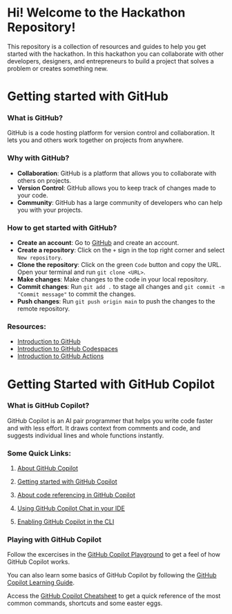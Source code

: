 # Hi! Welcome to the Hackathon Repository!

This repository is a collection of resources and guides to help you get started with the hackathon. In this hackathon you can collaborate with other developers, designers, and entrepreneurs to build a project that solves a problem or creates something new.

# Getting started with GitHub

### What is GitHub?
GitHub is a code hosting platform for version control and collaboration. It lets you and others work together on projects from anywhere.

### Why with GitHub?
- **Collaboration**: GitHub is a platform that allows you to collaborate with others on projects.
- **Version Control**: GitHub allows you to keep track of changes made to your code.
- **Community**: GitHub has a large community of developers who can help you with your projects.

### How to get started with GitHub?
- **Create an account**: Go to [GitHub](https://github.com/) and create an account.
- **Create a repository**: Click on the `+` sign in the top right corner and select `New repository`.
- **Clone the repository**: Click on the green `Code` button and copy the URL. Open your terminal and run `git clone <URL>`.
- **Make changes**: Make changes to the code in your local repository.
- **Commit changes**: Run `git add .` to stage all changes and `git commit -m "Commit message"` to commit the changes.
- **Push changes**: Run `git push origin main` to push the changes to the remote repository.

### Resources:
- [Introduction to GitHub](https://github.com/skills/introduction-to-github)
- [Introduction to GitHub Codespaces](https://github.blog/2023-02-22-a-beginners-guide-to-learning-to-code-with-github-codespaces/)
- [Introduction to GitHub Actions](https://docs.github.com/en/actions)

# Getting Started with GitHub Copilot

### What is GitHub Copilot?
GitHub Copilot is an AI pair programmer that helps you write code faster and with less effort. It draws context from comments and code, and suggests individual lines and whole functions instantly.

### Some Quick Links:

1. [About GitHub Copilot](https://docs.github.com/en/copilot/about-github-copilot)

2. [Getting started with GitHub Copilot](https://docs.github.com/en/copilot/using-github-copilot/getting-started-with-github-copilot)

3. [About code referencing in GitHub Copilot](https://docs.github.com/en/copilot/using-github-copilot/finding-public-code-that-matches-github-copilot-suggestions)

4. [Using GitHub Copilot Chat in your IDE](https://docs.github.com/en/copilot/github-copilot-chat/using-github-copilot-chat-in-your-ide)

5. [Enabling GitHub Copilot in the CLI](https://docs.github.com/en/copilot/github-copilot-in-the-cli/enabling-github-copilot-in-the-cli)

### Playing with GitHub Copilot

Follow the excercises in the [GitHub Copilot Playground](./GitHub%20Copilot%20Playground/) to get a feel of how GitHub Copilot works.

You can also learn some basics of GitHub Copilot by following the [GitHub Copilot Learning Guide](./Resources/Learning%20some%20of%20GitHub%20Copilot%20features.ipynb).

Access the [GitHub Copilot Cheatsheet](./Resources/GHCP%20Cheatsheet.md) to get a quick reference of the most common commands, shortcuts and some easter eggs.
